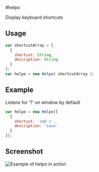 #helpo

Display keyboard shortcuts


## Usage
```javascript
var shortcutArray = [
  {
    shortcut: String,
    description: String
  }
];
var helpo = new Helpo( shortcutArray );
```

## Example

Listens for '?' on window by default

```javascript
var helpo = new Helpo([
  {
    shortcut: 'cmd s',
    description: 'save'
  }
]);
```

## Screenshot

![Example of helpo in action](http://joesul.li/helpo/helpo-example.png)
